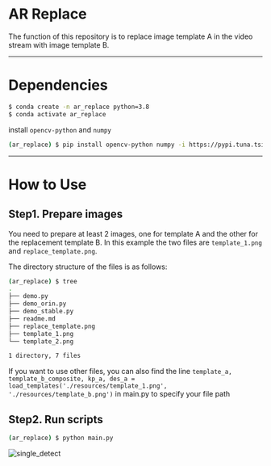 # AR Replace

The function of this repository is to replace image template A in the video stream with image template B.

---
# Dependencies

```bash
$ conda create -n ar_replace python=3.8
$ conda activate ar_replace
```

install `opencv-python` and `numpy`

```bash
(ar_replace) $ pip install opencv-python numpy -i https://pypi.tuna.tsinghua.edu.cn/simple
```

---
# How to Use

## Step1. Prepare images
You need to prepare at least 2 images, one for template A and the other for the replacement template B. In this example the two files are `template_1.png` and `replace_template.png`.

The directory structure of the files is as follows:
```bash
(ar_replace) $ tree
.
├── demo.py
├── demo_orin.py
├── demo_stable.py
├── readme.md
├── replace_template.png
├── template_1.png
└── template_2.png

1 directory, 7 files
```

If you want to use other files, you can also find the line `template_a, template_b_composite, kp_a, des_a = load_templates('./resources/template_1.png', './resources/template_b.png')` in main.py to specify your file path

## Step2. Run scripts
```bash
(ar_replace) $ python main.py
```

![single_detect](./resources/single_detect.gif)

